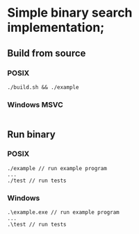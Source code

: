 # Simple binary search implementation;

## Build from source
### POSIX
```
./build.sh && ./example
```

### Windows MSVC
```

```


## Run binary
### POSIX
```
./example // run example program
...
./test // run tests
```

### Windows
```
.\example.exe // run example program
...
.\test // run tests
```


